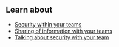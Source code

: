 ## Learn about

- [Security within your teams](topics/understand-2-security/5-your-colleagues/3-1-learn.md)
- [Sharing of information with your teams](topics/understand-2-security/5-your-colleagues/3-2-learn.md)
- [Talking about security with your team](topics/understand-2-security/5-your-colleagues/3-3-learn.md)

